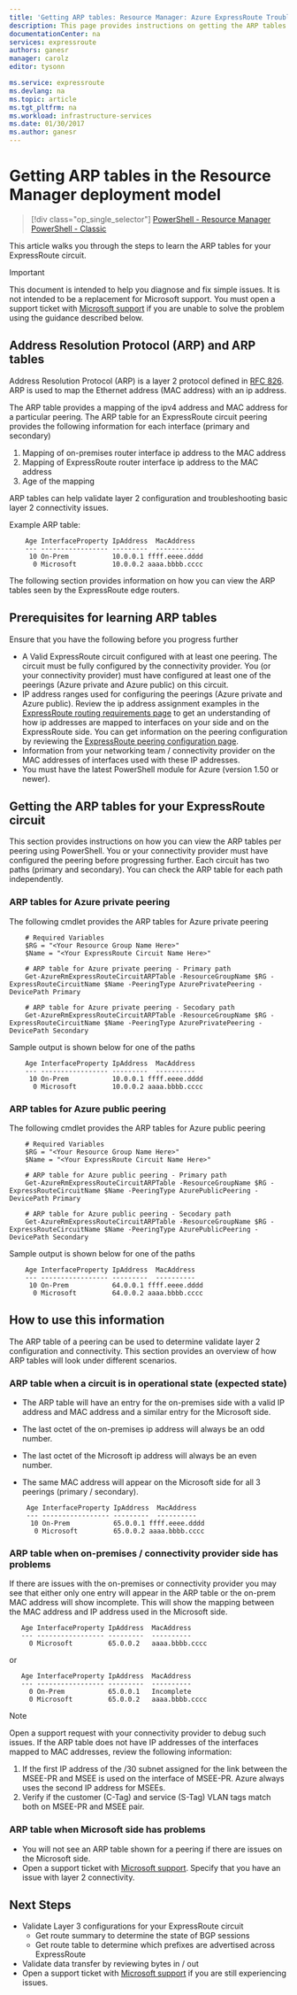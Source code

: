 ```yaml
---
title: 'Getting ARP tables: Resource Manager: Azure ExpressRoute Troubleshooting | Azure'
description: This page provides instructions on getting the ARP tables for an ExpressRoute circuit
documentationCenter: na
services: expressroute
authors: ganesr
manager: carolz
editor: tysonn

ms.service: expressroute
ms.devlang: na
ms.topic: article
ms.tgt_pltfrm: na
ms.workload: infrastructure-services
ms.date: 01/30/2017
ms.author: ganesr
---
```


# Getting ARP tables in the Resource Manager deployment model

> [!div class="op_single_selector"]
[PowerShell - Resource Manager](./expressroute-troubleshooting-arp-resourcemanager.md)
[PowerShell - Classic](./expressroute-troubleshooting-arp-classic.md)

This article walks you through the steps to learn the ARP tables for your ExpressRoute circuit. 

>[!IMPORTANT]
> This document is intended to help you diagnose and fix simple issues. It is not intended to be a replacement for Microsoft support. You must open a support ticket with [Microsoft support](https://portal.azure.cn/?#blade/Microsoft_Azure_Support/HelpAndSupportBlade) if you are unable to solve the problem using the guidance described below.

## Address Resolution Protocol (ARP) and ARP tables
Address Resolution Protocol (ARP) is a layer 2 protocol defined in [RFC 826](https://tools.ietf.org/html/rfc826). ARP is used to map the Ethernet address (MAC address) with an ip address.

The ARP table provides a mapping of the ipv4 address and MAC address for a particular peering. The ARP table for an ExpressRoute circuit peering provides the following information for each interface (primary and secondary)

1. Mapping of on-premises router interface ip address to the MAC address
2. Mapping of ExpressRoute router interface ip address to the MAC address
3. Age of the mapping

ARP tables can help validate layer 2 configuration and troubleshooting basic layer 2 connectivity issues. 

Example ARP table: 

```
    Age InterfaceProperty IpAddress  MacAddress    
    --- ----------------- ---------  ----------    
     10 On-Prem           10.0.0.1 ffff.eeee.dddd
      0 Microsoft         10.0.0.2 aaaa.bbbb.cccc
```

The following section provides information on how you can view the ARP tables seen by the ExpressRoute edge routers. 

## Prerequisites for learning ARP tables

Ensure that you have the following before you progress further

 - A Valid ExpressRoute circuit configured with at least one peering. The circuit must be fully configured by the connectivity provider. You (or your connectivity provider) must have configured at least one of the peerings (Azure private and Azure public) on this circuit.
 - IP address ranges used for configuring the peerings (Azure private and Azure public). Review the ip address assignment examples in the [ExpressRoute routing requirements page](./expressroute-routing.md) to get an understanding of how ip addresses are mapped to interfaces on your side and on the ExpressRoute side. You can get information on the peering configuration by reviewing the [ExpressRoute peering configuration page](./expressroute-howto-routing-arm.md).
 - Information from your networking team / connectivity provider on the MAC addresses of interfaces used with these IP addresses.
 - You must have the latest PowerShell module for Azure (version 1.50 or newer).

## Getting the ARP tables for your ExpressRoute circuit
This section provides instructions on how you can view the ARP tables per peering using PowerShell. You or your connectivity provider must have configured the peering before progressing further. Each circuit has two paths (primary and secondary). You can check the ARP table for each path independently.

### ARP tables for Azure private peering
The following cmdlet provides the ARP tables for Azure private peering

```
    # Required Variables
    $RG = "<Your Resource Group Name Here>"
    $Name = "<Your ExpressRoute Circuit Name Here>"

    # ARP table for Azure private peering - Primary path
    Get-AzureRmExpressRouteCircuitARPTable -ResourceGroupName $RG -ExpressRouteCircuitName $Name -PeeringType AzurePrivatePeering -DevicePath Primary

    # ARP table for Azure private peering - Secodary path
    Get-AzureRmExpressRouteCircuitARPTable -ResourceGroupName $RG -ExpressRouteCircuitName $Name -PeeringType AzurePrivatePeering -DevicePath Secondary 
```

Sample output is shown below for one of the paths

```
    Age InterfaceProperty IpAddress  MacAddress    
    --- ----------------- ---------  ----------    
     10 On-Prem           10.0.0.1 ffff.eeee.dddd
      0 Microsoft         10.0.0.2 aaaa.bbbb.cccc
```

### ARP tables for Azure public peering
The following cmdlet provides the ARP tables for Azure public peering

```
    # Required Variables
    $RG = "<Your Resource Group Name Here>"
    $Name = "<Your ExpressRoute Circuit Name Here>"

    # ARP table for Azure public peering - Primary path
    Get-AzureRmExpressRouteCircuitARPTable -ResourceGroupName $RG -ExpressRouteCircuitName $Name -PeeringType AzurePublicPeering -DevicePath Primary

    # ARP table for Azure public peering - Secodary path
    Get-AzureRmExpressRouteCircuitARPTable -ResourceGroupName $RG -ExpressRouteCircuitName $Name -PeeringType AzurePublicPeering -DevicePath Secondary 
```

Sample output is shown below for one of the paths

```
    Age InterfaceProperty IpAddress  MacAddress    
    --- ----------------- ---------  ----------    
     10 On-Prem           64.0.0.1 ffff.eeee.dddd
      0 Microsoft         64.0.0.2 aaaa.bbbb.cccc
```

## How to use this information
The ARP table of a peering can be used to determine validate layer 2 configuration and connectivity. This section provides an overview of how ARP tables will look under different scenarios.

### ARP table when a circuit is in operational state (expected state)

 - The ARP table will have an entry for the on-premises side with a valid IP address and MAC address and a similar entry for the Microsoft side. 
 - The last octet of the on-premises ip address will always be an odd number.
 - The last octet of the Microsoft ip address will always be an even number.
 - The same MAC address will appear on the Microsoft side for all 3 peerings (primary / secondary). 

        Age InterfaceProperty IpAddress  MacAddress    
        --- ----------------- ---------  ----------    
         10 On-Prem           65.0.0.1 ffff.eeee.dddd
          0 Microsoft         65.0.0.2 aaaa.bbbb.cccc

### ARP table when on-premises / connectivity provider side has problems
If there are issues with the on-premises or connectivity provider you may see that either only one entry will appear in the ARP table or the on-prem MAC address will show incomplete. This will show the mapping between the MAC address and IP address used in the Microsoft side. 

```
   Age InterfaceProperty IpAddress  MacAddress    
   --- ----------------- ---------  ----------    
     0 Microsoft         65.0.0.2   aaaa.bbbb.cccc
```

or

```
   Age InterfaceProperty IpAddress  MacAddress    
   --- ----------------- ---------  ----------   
     0 On-Prem           65.0.0.1   Incomplete
     0 Microsoft         65.0.0.2   aaaa.bbbb.cccc
```

> [!NOTE]
> Open a support request with your connectivity provider to debug such issues. 
> If the ARP table does not have IP addresses of the interfaces mapped to MAC addresses, review the following information:
> 
> 1. If the first IP address of the /30 subnet assigned for the link between the MSEE-PR and MSEE is used on the interface of MSEE-PR. Azure always uses the second IP address for MSEEs.
> 2. Verify if the customer (C-Tag) and service (S-Tag) VLAN tags match both on MSEE-PR and MSEE pair.
> 

### ARP table when Microsoft side has problems

 - You will not see an ARP table shown for a peering if there are issues on the Microsoft side. 
 -  Open a support ticket with [Microsoft support](https://portal.azure.cn/?#blade/Microsoft_Azure_Support/HelpAndSupportBlade). Specify that you have an issue with layer 2 connectivity. 

## Next Steps

 - Validate Layer 3 configurations for your ExpressRoute circuit
     - Get route summary to determine the state of BGP sessions 
     - Get route table to determine which prefixes are advertised across ExpressRoute
 - Validate data transfer by reviewing bytes in / out
 - Open a support ticket with [Microsoft support](https://portal.azure.cn/?#blade/Microsoft_Azure_Support/HelpAndSupportBlade) if you are still experiencing issues.
